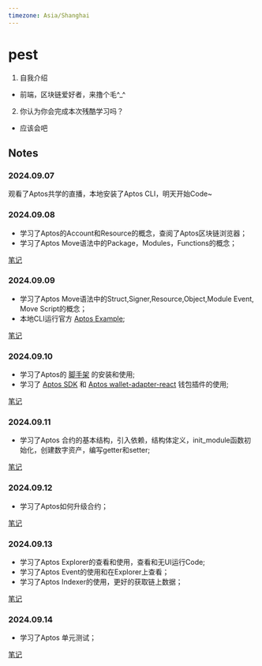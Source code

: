 ```yaml
---
timezone: Asia/Shanghai
---
```


# pest

1. 自我介绍
* 前端，区块链爱好者，来撸个毛^_^
2. 你认为你会完成本次残酷学习吗？
* 应该会吧

## Notes

<!-- Content_START -->

### 2024.09.07

观看了Aptos共学的直播，本地安装了Aptos CLI，明天开始Code~

### 2024.09.08

* 学习了Aptos的Account和Resource的概念，查阅了Aptos区块链浏览器；
* 学习了Aptos Move语法中的Package，Modules，Functions的概念；
  
[笔记](https://jeffierw.notion.site/Aptos-101-47242a580c8149e39e17e27a3caeda70)

### 2024.09.09

* 学习了Aptos Move语法中的Struct,Signer,Resource,Object,Module Event, Move Script的概念；
* 本地CLI运行官方 [Aptos Example](https://github.com/aptos-labs/aptos-core/tree/main/aptos-move/move-examples/hello_blockchain);

[笔记](https://jeffierw.notion.site/Aptos-101-47242a580c8149e39e17e27a3caeda70)

### 2024.09.10

* 学习了Aptos的 [脚手架](https://aptos.dev/en/build/create-aptos-dapp) 的安装和使用;
* 学习了 [Aptos SDK](https://github.com/aptos-labs/aptos-ts-sdk?tab=readme-ov-file#installation) 和 [Aptos wallet-adapter-react](https://www.npmjs.com/package/@aptos-labs/wallet-adapter-react) 钱包插件的使用;

[笔记](https://jeffierw.notion.site/Aptos-102-df0475d8a5e64dfaabd9bcd21950c019)

### 2024.09.11

* 学习了Aptos 合约的基本结构，引入依赖，结构体定义，init_module函数初始化，创建数字资产，编写getter和setter;

[笔记](https://jeffierw.notion.site/Aptos-102-df0475d8a5e64dfaabd9bcd21950c019)

### 2024.09.12

* 学习了Aptos如何升级合约；

[笔记](https://jeffierw.notion.site/Aptos-102-df0475d8a5e64dfaabd9bcd21950c019)

### 2024.09.13

* 学习了Aptos Explorer的查看和使用，查看和无UI运行Code;
* 学习了Aptos Event的使用和在Explorer上查看；
* 学习了Aptos Indexer的使用，更好的获取链上数据；

[笔记](https://jeffierw.notion.site/Aptos-103-d8cba910543b4cc9adf3acc837a403e1)

### 2024.09.14

* 学习了Aptos 单元测试；

[笔记](https://jeffierw.notion.site/Aptos-103-d8cba910543b4cc9adf3acc837a403e1)

<!-- Content_END -->
